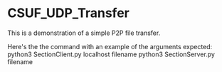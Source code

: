 # CSUF_UDP_Transfer

This is a demonstration of a simple P2P file transfer.

Here's the the command with an example of the arguments expected:
python3 SectionClient.py localhost filename
python3 SectionServer.py filename
